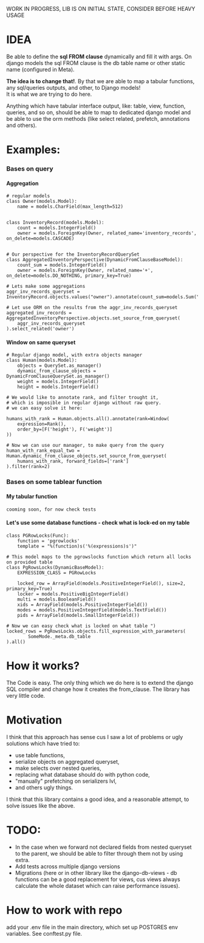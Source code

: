 WORK IN PROGRESS, 
LIB IS ON INITIAL STATE,
CONSIDER BEFORE HEAVY USAGE


# **IDEA**

Be able to define the **sql FROM clause** dynamically and fill it with args. 
On django models the sql FROM clause is the db table name or other static name (configured in Meta).

**The idea is to change that!**. By that we are able to map a tabular functions, any sql/queries outputs, and other, to Django models!   
It is what we are trying to do here. 

Anything which have tabular interface output, like: table, view, function, queries, and so on, should be able to map to dedicated django model and be able to use the orm methods  (like select related, prefetch, annotations and others). 

# Examples:
### Bases on query
#### Aggregation
```
# regular models
class Owner(models.Model):
    name = models.CharField(max_length=512)


class InventoryRecord(models.Model):
    count = models.IntegerField()
    owner = models.ForeignKey(Owner, related_name='inventory_records', on_delete=models.CASCADE)


# Our perspective for the InventoryRecordQuerySet
class AggregatedInventoryPerspective(DynamicFromClauseBaseModel):
    count_sum = models.IntegerField()
    owner = models.ForeignKey(Owner, related_name='+', on_delete=models.DO_NOTHING, primary_key=True)

# Lets make some aggregations
aggr_inv_records_queryset = InventoryRecord.objects.values("owner").annotate(count_sum=models.Sum("count"))

# Let use ORM on the results from the aggr_inv_records_queryset
aggregated_inv_records = AggregatedInventoryPerspective.objects.set_source_from_queryset(
    aggr_inv_records_queryset
).select_related('owner')
```

#### Window on same queryset
```
# Regular django model, with extra objects manager 
class Human(models.Model):
    objects = QuerySet.as_manager()
    dynamic_from_clause_objects = DynamicFromClauseQuerySet.as_manager()
    weight = models.IntegerField()
    height = models.IntegerField()

# We would like to annotate rank, and filter trought it, 
# which is imposible in regular django without raw query. 
# we can easy solve it here:

humans_with_rank = Human.objects.all().annotate(rank=Window(
    expression=Rank(),
    order_by=[F('height'), F('weight')]
))

# Now we can use our manager, to make query from the query
human_with_rank_equal_two = Human.dynamic_from_clause_objects.set_source_from_queryset(
    humans_with_rank, forward_fields=['rank']
).filter(rank=2)
```

### Bases on some tablear function
#### My tabular function
`
cooming soon, for now check tests
`

#### Let's use some database functions - check what is lock-ed on my table 
```
class PGRowLocks(Func):
    function = 'pgrowlocks'
    template = "%(function)s('%(expressions)s')"

# This model maps to the pgrowslocks function which return all locks on provided table
class PgRowsLocks(DynamicBaseModel):
    EXPRESSION_CLASS = PGRowLocks 

    locked_row = ArrayField(models.PositiveIntegerField(), size=2, primary_key=True)
    locker = models.PositiveBigIntegerField()
    multi = models.BooleanField()
    xids = ArrayField(models.PositiveIntegerField())
    modes = models.PositiveIntegerField(models.TextField())
    pids = ArrayField(models.SmallIntegerField())

# Now we can easy check what is locked on what table ")
locked_rows = PgRowsLocks.objects.fill_expression_with_parameters(
        SomeMode._meta.db_table
).all()    
```

# How it works?

The Code is easy. The only thing which we do here is to extend the django SQL compiler and change how it creates the from_clause. The library has very little code.

# Motivation

I think that this approach has sense cus I saw a lot of problems or ugly solutions which have tried to:   
* use table functions,  
* serialize objects on aggregated queryset,  
* make selects over nested queries,  
* replacing what database should do with python code,   
* "manually" prefetching on serializers lvl, 
* and others ugly things.

I think that this library contains a good idea, and a reasonable attempt, to solve issues like the above.

# TODO:
- In the case when we forward not declared fields from nested queryset to the parent, we should be able to filter through them not by using extra.
- Add tests across multiple django versions
- Migrations (here or in other library like the django-db-views - db functions can be a good replacement for views, cus views always calculate the whole dataset which can raise performance issues). 


# How to work with repo
add your .env file in the main directory, which set up POSTGRES env variables. See conftest.py file.